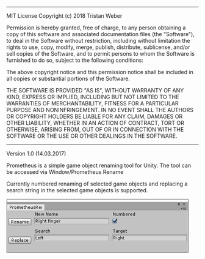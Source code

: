 ***************************************************************************************************************
MIT License
Copyright (c) 2018 Tristan Weber

Permission is hereby granted, free of charge, to any person obtaining a copy of this software and associated documentation files (the "Software"), to deal in the Software without restriction, including without limitation the rights to use, copy, modify, merge, publish, distribute, sublicense, and/or sell copies of the Software, and to permit persons to whom the Software is furnished to do so, subject to the following conditions:

The above copyright notice and this permission notice shall be included in all copies or substantial portions of the Software.

THE SOFTWARE IS PROVIDED "AS IS", WITHOUT WARRANTY OF ANY KIND, EXPRESS OR IMPLIED, INCLUDING BUT NOT LIMITED TO THE WARRANTIES OF MERCHANTABILITY, FITNESS FOR A PARTICULAR PURPOSE AND NONINFRINGEMENT. IN NO EVENT SHALL THE AUTHORS OR COPYRIGHT HOLDERS BE LIABLE FOR ANY CLAIM, DAMAGES OR OTHER LIABILITY, WHETHER IN AN ACTION OF CONTRACT, TORT OR OTHERWISE, ARISING FROM, OUT OF OR IN CONNECTION WITH THE SOFTWARE OR THE USE OR OTHER DEALINGS IN THE SOFTWARE.
***************************************************************************************************************

Version 1.0 (14.03.2017)

Prometheus is a simple game object renaming tool for Unity.
The tool can be accessed via Window/Prometheus Rename

Currently numbered renaming of selected game objects and replacing a search string in the selected game objects is supported. 

![User Interface Screenshot](https://raw.githubusercontent.com/Echolaitoc/Prometheus/master/ui.png)
